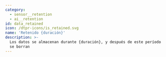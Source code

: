 ```yaml
---
category:
  - sensor__retention
  - ai__retention
id: data_retained
icon: /dtpr-icons/is_retained.svg
name: 'Retenido {duración}'
description: >-
  Los datos se almacenan durante {duración}, y después de este período de tiempo
  se borran
---
```


